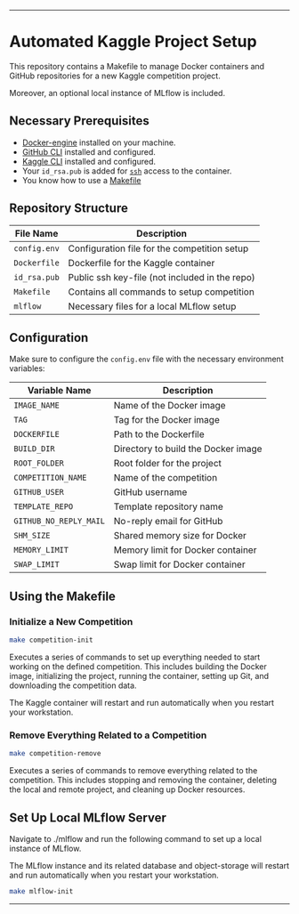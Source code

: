 
---

# Automated Kaggle Project Setup

This repository contains a Makefile to manage Docker containers and GitHub repositories for a new Kaggle competition project.

Moreover, an optional local instance of MLflow is included.

## Necessary Prerequisites

- [Docker-engine](https://docs.docker.com/engine/) installed on your machine.
- [GitHub CLI](https://cli.github.com) installed and configured.
- [Kaggle CLI](https://www.kaggle.com/docs/api) installed and configured.
- Your `id_rsa.pub` is added for [`ssh`](https://linuxhandbook.com/ssh-basics/) access to the container.
- You know how to use a [Makefile](https://opensource.com/article/18/8/what-how-makefile)

## Repository Structure

| **File Name**          | **Description**                              |
|------------------------|----------------------------------------------|
| `config.env`            | Configuration file for the competition setup   |
| `Dockerfile`            | Dockerfile for the Kaggle container           |
| `id_rsa.pub`           | Public ssh key-file (not included in the repo)|
| `Makefile`              | Contains all commands to setup competition   |
| `mlflow`                | Necessary files for a local MLflow setup       |

## Configuration

Make sure to configure the `config.env` file with the necessary environment variables:

| **Variable Name**      | **Description**                       |
|------------------------|---------------------------------------|
| `IMAGE_NAME`           | Name of the Docker image              |
| `TAG`                  | Tag for the Docker image              |
| `DOCKERFILE`           | Path to the Dockerfile                 |
| `BUILD_DIR`            | Directory to build the Docker image   |
| `ROOT_FOLDER`          | Root folder for the project           |
| `COMPETITION_NAME`     | Name of the competition               |
| `GITHUB_USER`          | GitHub username                       |
| `TEMPLATE_REPO`        | Template repository name              |
| `GITHUB_NO_REPLY_MAIL` | No-reply email for GitHub             |
| `SHM_SIZE`             | Shared memory size for Docker         |
| `MEMORY_LIMIT`         | Memory limit for Docker container     |
| `SWAP_LIMIT`           | Swap limit for Docker container       |

## Using the Makefile

### Initialize a New Competition 

```sh
make competition-init
```

Executes a series of commands to set up everything needed to start working on the defined competition. This includes building the Docker image, initializing the project, running the container, setting up Git, and downloading the competition data.

The Kaggle container will restart and run automatically when you restart your workstation.

### Remove Everything Related to a Competition

```sh
make competition-remove
```

Executes a series of commands to remove everything related to the competition. This includes stopping and removing the container, deleting the local and remote project, and cleaning up Docker resources.

## Set Up Local MLflow Server

Navigate to ./mlflow and run the following command to set up a local instance of MLflow.

The MLflow instance and its related database and object-storage will restart and run automatically when you restart your workstation.

```sh
make mlflow-init
```
---
